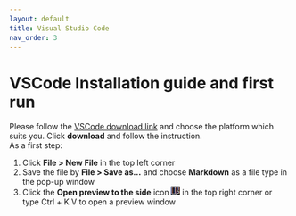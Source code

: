 ```yaml
---
layout: default
title: Visual Studio Code
nav_order: 3
---
```


VSCode Installation guide and first run 
=======================================

Please follow the [VSCode download link](https://code.visualstudio.com/) and choose the platform which suits you. Click **download** and follow the instruction.  
As a first step: 
1. Click **File > New File** in the top left corner
2. Save the file by **File > Save as...** and choose **Markdown** as a file type in the pop-up window
3. Click the **Open preview to the side** icon ![preview icon](../images/previewIco.png) in the top right corner or type Ctrl + K V to open a preview window